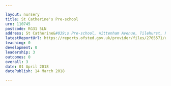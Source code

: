 ```yaml
---

layout: nursery
title: St Catherine's Pre-school
urn: 110745
postcode: RG31 5LN
address: St Catherine&#039;s Pre-school, Wittenham Avenue, Tilehurst, Reading, Berkshire, RG31 5LN
latestReportUrl: https://reports.ofsted.gov.uk/provider/files/2765571/urn/110745.pdf
teaching: 0
development: 0
leadership: 3
outcomes: 0
overall: 3
date: 01 April 2018 
datePublish: 14 March 2018

---
```

